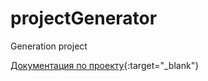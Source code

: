 # projectGenerator
Generation project

[Документация по проекту](https://docs.google.com/document/d/e/2PACX-1vQhR-nvZ8zukGHgWKD2JgR05u0ksnGZoxPNYhIcwd06HBrp7ZoY-gc-nFR97o8mn6KSK7uGqJgqp494/pub){:target="_blank"}
